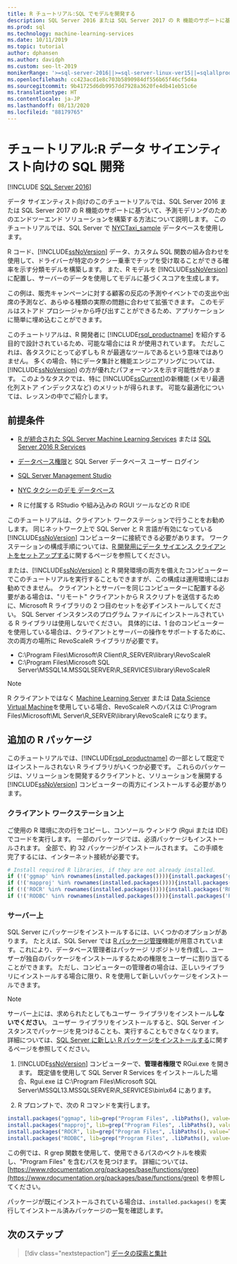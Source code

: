 ```yaml
---
title: R チュートリアル:SQL でモデルを開発する
description: SQL Server 2016 または SQL Server 2017 の R 機能のサポートに基づいて、予測モデリングのためのエンドツーエンド ソリューションを構築する方法について説明します。
ms.prod: sql
ms.technology: machine-learning-services
ms.date: 10/11/2019
ms.topic: tutorial
author: dphansen
ms.author: davidph
ms.custom: seo-lt-2019
monikerRange: '>=sql-server-2016||>=sql-server-linux-ver15||=sqlallproducts-allversions'
ms.openlocfilehash: cc423acd1e8c703b5890984df556b65f46cf5d4a
ms.sourcegitcommit: 9b41725d6db9957dd7928a3620fe4db41eb51c6e
ms.translationtype: HT
ms.contentlocale: ja-JP
ms.lasthandoff: 08/13/2020
ms.locfileid: "88179765"
---
```

# <a name="tutorial-sql-development-for-r-data-scientists"></a>チュートリアル:R データ サイエンティスト向けの SQL 開発
[!INCLUDE [SQL Server 2016](../../includes/applies-to-version/sqlserver2016.md)]

データ サイエンティスト向けのこのチュートリアルでは、SQL Server 2016 または SQL Server 2017 の R 機能のサポートに基づいて、予測モデリングのためのエンドツーエンド ソリューションを構築する方法について説明します。 このチュートリアルでは、SQL Server で [NYCTaxi_sample](demo-data-nyctaxi-in-sql.md) データベースを使用します。 

R コード、[!INCLUDE[ssNoVersion](../../includes/ssnoversion-md.md)] データ、カスタム SQL 関数の組み合わせを使用して、ドライバーが特定のタクシー乗車でチップを受け取ることができる確率を示す分類モデルを構築します。 また、R モデルを [!INCLUDE[ssNoVersion](../../includes/ssnoversion-md.md)] に配置し、サーバーのデータを使用してモデルに基づくスコアを生成します。

この例は、販売キャンペーンに対する顧客の反応の予測やイベントでの支出や出席の予測など、あらゆる種類の実際の問題に合わせて拡張できます。 このモデルはストアド プロシージャから呼び出すことができるため、アプリケーションに簡単に埋め込むことができます。

このチュートリアルは、R 開発者に [!INCLUDE[rsql_productname](../../includes/rsql-productname-md.md)] を紹介する目的で設計されているため、可能な場合には R が使用されています。 ただしこれは、各タスクにとって必ずしも R が最適なツールであるという意味ではありません。 多くの場合、特にデータ集計と機能エンジニアリングについては、 [!INCLUDE[ssNoVersion](../../includes/ssnoversion-md.md)] の方が優れたパフォーマンスを示す可能性があります。  このようなタスクでは、特に [!INCLUDE[ssCurrent](../../includes/sscurrent-md.md)]の新機能 (メモリ最適化列ストア インデックスなど) のメリットが得られます。 可能な最適化については、レッスンの中でご紹介します。

## <a name="prerequisites"></a>前提条件

+ [R が統合された SQL Server Machine Learning Services](../install/sql-machine-learning-services-windows-install.md#verify-installation) または [SQL Server 2016 R Services](../install/sql-r-services-windows-install.md)

+ [データベース権限](../security/user-permission.md)と SQL Server データベース ユーザー ログイン

+ [SQL Server Management Studio](https://docs.microsoft.com/sql/ssms/download-sql-server-management-studio-ssms)

+ [NYC タクシーのデモ データベース](demo-data-nyctaxi-in-sql.md)

+ R に付属する RStudio や組み込みの RGUI ツールなどの R IDE

このチュートリアルは、クライアント ワークステーションで行うことをお勧めします。 同じネットワーク上で SQL Server と R 言語が有効になっている [!INCLUDE[ssNoVersion](../../includes/ssnoversion-md.md)] コンピューターに接続できる必要があります。 ワークステーションの構成手順については、[R 開発用にデータ サイエンス クライアントをセットアップする](../r/set-up-a-data-science-client.md)に関するページを参照してください。

または、[!INCLUDE[ssNoVersion](../../includes/ssnoversion-md.md)] と R 開発環境の両方を備えたコンピューターでこのチュートリアルを実行することもできますが、この構成は運用環境にはお勧めできません。 クライアントとサーバーを同じコンピューターに配置する必要がある場合は、"リモート" クライアントから R スクリプトを送信するために、Microsoft R ライブラリの 2 つ目のセットを必ずインストールしてください。 SQL Server インスタンスのプログラム ファイルにインストールされている R ライブラリは使用しないでください。 具体的には、1 台のコンピューターを使用している場合は、クライアントとサーバーの操作をサポートするために、次の両方の場所に RevoScaleR ライブラリが必要です。

+ C:\Program Files\Microsoft\R Client\R_SERVER\library\RevoScaleR 
+ C:\Program Files\Microsoft SQL Server\MSSQL14.MSSQLSERVER\R_SERVICES\library\RevoScaleR

> [!NOTE]
> R クライアントではなく [Machine Learning Server](https://docs.microsoft.com/machine-learning-server/) または [Data Science Virtual Machine](https://docs.microsoft.com/azure/machine-learning/data-science-virtual-machine/)を使用している場合、RevoScaleR へのパスは C:\Program Files\Microsoft\ML Server\R_SERVER\library\RevoScaleR になります。

<a name="add-packages"></a>

## <a name="additional-r-packages"></a>追加の R パッケージ

このチュートリアルでは、[!INCLUDE[rsql_productname](../../includes/rsql-productname-md.md)] の一部として既定ではインストールされない R ライブラリがいくつか必要です。 これらのパッケージは、ソリューションを開発するクライアントと、ソリューションを展開する [!INCLUDE[ssNoVersion](../../includes/ssnoversion-md.md)] コンピューターの両方にインストールする必要があります。

### <a name="on-a-client-workstation"></a>クライアント ワークステーション上

ご使用の R 環境に次の行をコピーし、コンソール ウィンドウ (Rgui または IDE) でコードを実行します。 一部のパッケージでは、必須パッケージもインストールされます。 全部で、約 32 パッケージがインストールされます。 この手順を完了するには、インターネット接続が必要です。
    
  ```R
  # Install required R libraries, if they are not already installed.
  if (!('ggmap' %in% rownames(installed.packages()))){install.packages('ggmap')}
  if (!('mapproj' %in% rownames(installed.packages()))){install.packages('mapproj')}
  if (!('ROCR' %in% rownames(installed.packages()))){install.packages('ROCR')}
  if (!('RODBC' %in% rownames(installed.packages()))){install.packages('RODBC')}
  ```

### <a name="on-the-server"></a>サーバー上

SQL Server にパッケージをインストールするには、いくつかのオプションがあります。 たとえば、SQL Server では [R パッケージ管理](../package-management/install-additional-r-packages-on-sql-server.md)機能が用意されています。これにより、データベース管理者はパッケージ リポジトリを作成し、ユーザーが独自のパッケージをインストールするための権限をユーザーに割り当てることができます。 ただし、コンピューターの管理者の場合は、正しいライブラリにインストールする場合に限り、R を使用して新しいパッケージをインストールできます。

> [!NOTE]
> サーバー上には、求められたとしてもユーザー ライブラリをインストール**しないでください**。 ユーザー ライブラリをインストールすると、SQL Server インスタンスでパッケージを見つけることも、実行することもできなくなります。 詳細については、[SQL Server に新しい R パッケージをインストールする](../package-management/install-additional-r-packages-on-sql-server.md)に関するページを参照してください。

1. [!INCLUDE[ssNoVersion](../../includes/ssnoversion-md.md)] コンピューターで、**管理者権限で** RGui.exe を開きます。  既定値を使用して SQL Server R Services をインストールした場合、Rgui.exe は C:\Program Files\Microsoft SQL Server\MSSQL13.MSSQLSERVER\R_SERVICES\bin\x64 にあります。

2. R プロンプトで、次の R コマンドを実行します。
  
  ```R
  install.packages("ggmap", lib=grep("Program Files", .libPaths(), value=TRUE)[1])
  install.packages("mapproj", lib=grep("Program Files", .libPaths(), value=TRUE)[1])
  install.packages("ROCR", lib=grep("Program Files", .libPaths(), value=TRUE)[1])
  install.packages("RODBC", lib=grep("Program Files", .libPaths(), value=TRUE)[1])
  ```
  この例では、R grep 関数を使用して、使用できるパスのベクトルを検索し、"Program Files" を含むパスを見つけます。 詳細については、[https://www.rdocumentation.org/packages/base/functions/grep](https://www.rdocumentation.org/packages/base/functions/grep) を参照してください。

  パッケージが既にインストールされている場合は、`installed.packages()` を実行してインストール済みパッケージの一覧を確認します。

## <a name="next-steps"></a>次のステップ

> [!div class="nextstepaction"]
> [データの探索と集計](walkthrough-view-and-summarize-data-using-r.md)
